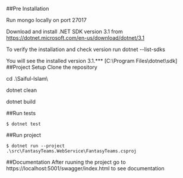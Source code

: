 ##Pre Installation

Run mongo locally on port 27017

Download and install .NET SDK version 3.1 from https://dotnet.microsoft.com/en-us/download/dotnet/3.1

To verify the installation and check version run dotnet --list-sdks

You will see the installed version 3.1.*** [C:\Program Files\dotnet\sdk]
##Project Setup
Clone the repository

cd .\Saiful-Islam\

dotnet clean

dotnet build

##Run tests
```
$ dotnet test
```
##Run project
```
$ dotnet run --project .\src\FantasyTeams.WebService\FantasyTeams.csproj
```
##Documentation
After ruuning the project go to https://localhost:5001/swagger/index.html to see documentation
